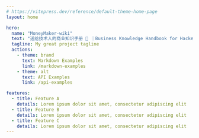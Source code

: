 ```yaml
---
# https://vitepress.dev/reference/default-theme-home-page
layout: home

hero:
  name: "MoneyMaker-wiki"
  text: "送给技术人的商业知识手册 📓 ｜Business Knowledge Handbook for Hackers 🍻"
  tagline: My great project tagline
  actions:
    - theme: brand
      text: Markdown Examples
      link: /markdown-examples
    - theme: alt
      text: API Examples
      link: /api-examples

features:
  - title: Feature A
    details: Lorem ipsum dolor sit amet, consectetur adipiscing elit
  - title: Feature B
    details: Lorem ipsum dolor sit amet, consectetur adipiscing elit
  - title: Feature C
    details: Lorem ipsum dolor sit amet, consectetur adipiscing elit
---
```



